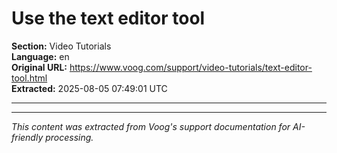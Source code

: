 # Use the text editor tool

**Section:** Video Tutorials  
**Language:** en  
**Original URL:** https://www.voog.com/support/video-tutorials/text-editor-tool.html  
**Extracted:** 2025-08-05 07:49:01 UTC

---



---

*This content was extracted from Voog's support documentation for AI-friendly processing.*
